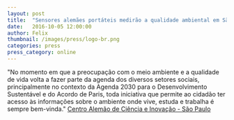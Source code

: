 ```yaml
---
layout: post
title:  "Sensores alemães portáteis medirão a qualidade ambiental em São Paulo"
date:   2016-10-05 12:00:00
author: Felix
thumbnail: /images/press/logo-br.png
categories: press
press_category: online
---
```

"No momento em que a preocupação com o meio ambiente e a qualidade de vida volta a fazer parte da agenda dos diversos setores sociais, principalmente no contexto da Agenda 2030 para o Desenvolvimento Sustentável e do Acordo de Paris, toda iniciativa que permite ao cidadão ter acesso às informações sobre o ambiente onde vive, estuda e trabalha é sempre bem-vinda."
<a href="http://dwih.com.br/pt-br/noticias/sensores-alemaes-portateis-medirao-qualidade-ambiental-em-sao-paulo">Centro Alemão de Ciência e Inovação - São Paulo</a>

